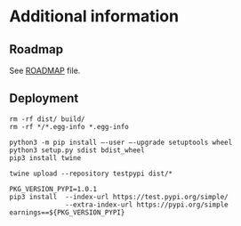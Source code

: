 # Additional information

## Roadmap

See [ROADMAP](ROADMAP.md) file.

## Deployment

```shell
rm -rf dist/ build/
rm -rf */*.egg-info *.egg-info

python3 -m pip install –-user –-upgrade setuptools wheel
python3 setup.py sdist bdist_wheel
pip3 install twine

twine upload --repository testpypi dist/*

PKG_VERSION_PYPI=1.0.1
pip3 install  --index-url https://test.pypi.org/simple/ 
              --extra-index-url https://pypi.org/simple earnings==${PKG_VERSION_PYPI}
```